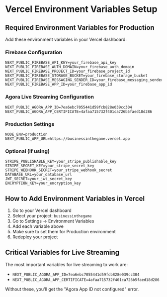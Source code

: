 # Vercel Environment Variables Setup

## Required Environment Variables for Production

Add these environment variables in your Vercel dashboard:

### Firebase Configuration
```
NEXT_PUBLIC_FIREBASE_API_KEY=your_firebase_api_key
NEXT_PUBLIC_FIREBASE_AUTH_DOMAIN=your_firebase_auth_domain
NEXT_PUBLIC_FIREBASE_PROJECT_ID=your_firebase_project_id
NEXT_PUBLIC_FIREBASE_STORAGE_BUCKET=your_firebase_storage_bucket
NEXT_PUBLIC_FIREBASE_MESSAGING_SENDER_ID=your_firebase_messaging_sender_id
NEXT_PUBLIC_FIREBASE_APP_ID=your_firebase_app_id
```

### Agora Live Streaming Configuration
```
NEXT_PUBLIC_AGORA_APP_ID=7ea6ebc7055441d59fcb828e039cc304
NEXT_PUBLIC_AGORA_APP_CERTIFICATE=4afaa715732f401ca726b5faed18d286
```

### Production Settings
```
NODE_ENV=production
NEXT_PUBLIC_APP_URL=https://businessinthegame.vercel.app
```

### Optional (if using)
```
STRIPE_PUBLISHABLE_KEY=your_stripe_publishable_key
STRIPE_SECRET_KEY=your_stripe_secret_key
STRIPE_WEBHOOK_SECRET=your_stripe_webhook_secret
DATABASE_URL=your_database_url
JWT_SECRET=your_jwt_secret_key
ENCRYPTION_KEY=your_encryption_key
```

## How to Add Environment Variables in Vercel

1. Go to your Vercel dashboard
2. Select your project: `businessinthegame`
3. Go to Settings → Environment Variables
4. Add each variable above
5. Make sure to set them for Production environment
6. Redeploy your project

## Critical Variables for Live Streaming

The most important variables for live streaming to work are:
- `NEXT_PUBLIC_AGORA_APP_ID=7ea6ebc7055441d59fcb828e039cc304`
- `NEXT_PUBLIC_AGORA_APP_CERTIFICATE=4afaa715732f401ca726b5faed18d286`

Without these, you'll get the "Agora App ID not configured" error.
